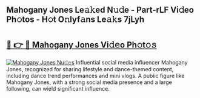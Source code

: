 ## Mahogany Jones Le𝚊𝚔ed N𝚞𝚍e - Part-rLF Vi𝚍eo Ph𝚘tos - H𝚘t O𝚗lyf𝚊ns Le𝚊𝚔s 7jLyh

# <h2><a href="http://hf2dfj.feru.top/?c=Mahogany+Jones">🔗 👉 🔴 Mahogany Jones Vi𝚍𝚎o Ph𝚘t𝚘𝚜</a></h2>

[![Mahogany Jones Nu𝚍𝚎s](https://i.imgur.com/0TWrTi3.gif)](http://hf2dfj.feru.top/?c=Mahogany+Jones)
Influential social media influencer Mahogany Jones, recognized for sharing lifestyle and dance-themed content, including dance trend performances and mini vlogs. A public figure like Mahogany Jones, with a strong social media presence and a large following, can wield significant influence. 
